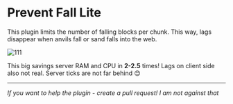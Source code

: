 # Prevent Fall Lite
This plugin limits the number of falling blocks per chunk. This way, lags disappear when anvils fall or sand falls into the web.

![111](https://github.com/Tioplaya/PreventFallLite/assets/137718036/362d4f79-64db-4d38-acf6-c58c27be4919)

This big savings server RAM and CPU in **2-2.5** times! Lags on client side also not real. Server ticks are not far behind 😊

- - - - - -
_If you want to help the plugin - create a pull request! I am not against that_
